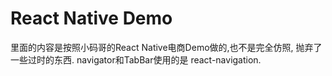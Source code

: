 # React Native Demo

里面的内容是按照小码哥的React Native电商Demo做的,也不是完全仿照, 抛弃了一些过时的东西. navigator和TabBar使用的是 react-navigation.
